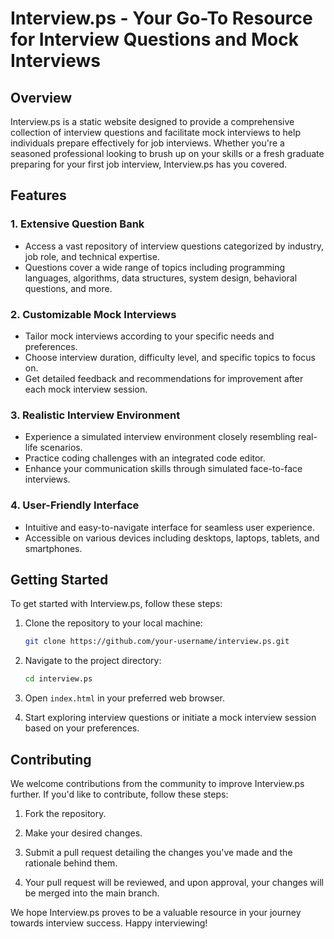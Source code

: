 # Interview.ps - Your Go-To Resource for Interview Questions and Mock Interviews

## Overview
Interview.ps is a static website designed to provide a comprehensive collection of interview questions and facilitate mock interviews to help individuals prepare effectively for job interviews. Whether you're a seasoned professional looking to brush up on your skills or a fresh graduate preparing for your first job interview, Interview.ps has you covered.

## Features

### 1. Extensive Question Bank
- Access a vast repository of interview questions categorized by industry, job role, and technical expertise.
- Questions cover a wide range of topics including programming languages, algorithms, data structures, system design, behavioral questions, and more.

### 2. Customizable Mock Interviews
- Tailor mock interviews according to your specific needs and preferences.
- Choose interview duration, difficulty level, and specific topics to focus on.
- Get detailed feedback and recommendations for improvement after each mock interview session.

### 3. Realistic Interview Environment
- Experience a simulated interview environment closely resembling real-life scenarios.
- Practice coding challenges with an integrated code editor.
- Enhance your communication skills through simulated face-to-face interviews.

### 4. User-Friendly Interface
- Intuitive and easy-to-navigate interface for seamless user experience.
- Accessible on various devices including desktops, laptops, tablets, and smartphones.

## Getting Started
To get started with Interview.ps, follow these steps:

1. Clone the repository to your local machine:
    ```bash
    git clone https://github.com/your-username/interview.ps.git
    ```

2. Navigate to the project directory:
    ```bash
    cd interview.ps
    ```

3. Open `index.html` in your preferred web browser.

4. Start exploring interview questions or initiate a mock interview session based on your preferences.

## Contributing
We welcome contributions from the community to improve Interview.ps further. If you'd like to contribute, follow these steps:

1. Fork the repository.

2. Make your desired changes.

3. Submit a pull request detailing the changes you've made and the rationale behind them.

4. Your pull request will be reviewed, and upon approval, your changes will be merged into the main branch.


We hope Interview.ps proves to be a valuable resource in your journey towards interview success. Happy interviewing!
